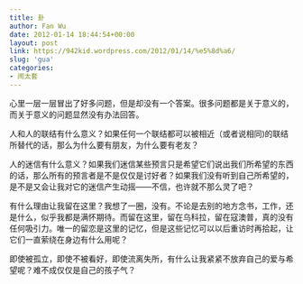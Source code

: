 ```yaml
---
title: 卦
author: Fan Wu
date: 2012-01-14 18:44:54+00:00
layout: post
link: https://942kid.wordpress.com/2012/01/14/%e5%8d%a6/
slug: 'gua'
categories:
- 闹太套
---
```


心里一层一层冒出了好多问题，但是却没有一个答案。很多问题都是关于意义的，而关于意义的问题显然没有办法回答。

人和人的联结有什么意义？如果任何一个联结都可以被相近（或者说相同)的联结所替代的话，那么为什么要有朋友，为什么要有老友？

人的迷信有什么意义？如果我们迷信某些预言只是希望它们说出我们所希望的东西的话，那么所有的预言者是不是仅仅是讨好者？如果我们没有听到自己所希望的，是不是又会让我对它的迷信产生动摇——不信，也许就不那么灵了吧？

有什么理由让我留在这里？我想了一圈，没有。不论是去别的地方念书，工作，还是什么，似乎我都是满怀期待。而留在这里，留在乌科拉，留在寇澳普，真的没有任何吸引力。唯一的留恋是这里的记忆，但是这些记忆可以以后重访时再拾起，让它们一直萦绕在身边有什么用呢？

即使被孤立，即使不被看好，即使流离失所，有什么让我紧紧不放弃自己的爱与希望呢？难不成仅仅是自己的孩子气？
